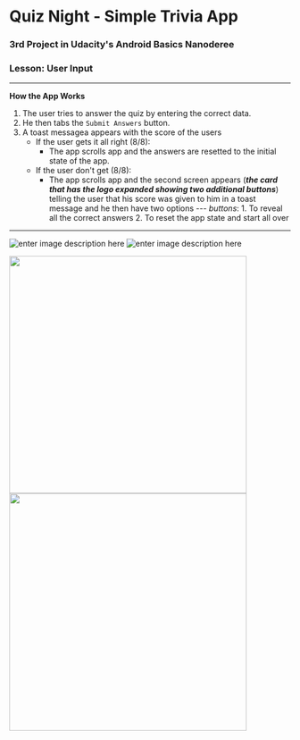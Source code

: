 
# Quiz Night - Simple Trivia App
### 3rd Project in Udacity's Android Basics Nanoderee
### Lesson: User Input
-----

**How the App Works**

 1. The user tries to answer the quiz by entering the correct data.
 2. He then tabs the `Submit Answers` button.
 3. A toast messagea appears with the score of the users
	 - If the user gets it all right (8/8): 
		 - The app scrolls app and the answers are resetted to the initial state of the app.
	 - If the user don't get (8/8): 
		 - The app scrolls app and the second screen appears (***the card that has the logo expanded showing two additional buttons***) telling the user that his score was given to him in a toast message and he then have two options --- *buttons*:
				1. To reveal all the correct answers
				2. To reset the app state and start all over

-----

![enter image description here](https://i.imgur.com/GnLr7xv.png) ![enter image description here](https://i.imgur.com/hl1PKLc.png)


<img src="https://i.imgur.com/GnLr7xv.png" width="425"/> <img src="https://i.imgur.com/hl1PKLc.png" width="425"/> 
